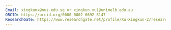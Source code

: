 ```yaml
---
Email: xingkunx@nus.edu.sg or xingkun.xu1@unimelb.edu.au
ORCID: https://orcid.org/0000-0002-0692-8147
ResearchGate: https://www.researchgate.net/profile/Xu-Xingkun-2/research
---
```

